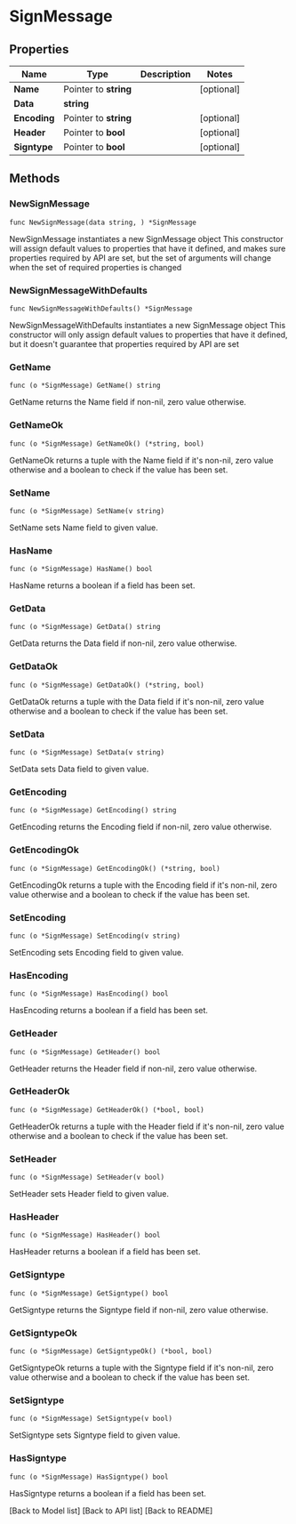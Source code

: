 # SignMessage

## Properties

| Name         | Type                  | Description | Notes       |
| ------------ | --------------------- | ----------- | ----------- |
| **Name**     | Pointer to **string** |             | \[optional] |
| **Data**     | **string**            |             |             |
| **Encoding** | Pointer to **string** |             | \[optional] |
| **Header**   | Pointer to **bool**   |             | \[optional] |
| **Signtype** | Pointer to **bool**   |             | \[optional] |

## Methods

### NewSignMessage

`func NewSignMessage(data string, ) *SignMessage`

NewSignMessage instantiates a new SignMessage object This constructor will assign default values to properties that have it defined, and makes sure properties required by API are set, but the set of arguments will change when the set of required properties is changed

### NewSignMessageWithDefaults

`func NewSignMessageWithDefaults() *SignMessage`

NewSignMessageWithDefaults instantiates a new SignMessage object This constructor will only assign default values to properties that have it defined, but it doesn't guarantee that properties required by API are set

### GetName

`func (o *SignMessage) GetName() string`

GetName returns the Name field if non-nil, zero value otherwise.

### GetNameOk

`func (o *SignMessage) GetNameOk() (*string, bool)`

GetNameOk returns a tuple with the Name field if it's non-nil, zero value otherwise and a boolean to check if the value has been set.

### SetName

`func (o *SignMessage) SetName(v string)`

SetName sets Name field to given value.

### HasName

`func (o *SignMessage) HasName() bool`

HasName returns a boolean if a field has been set.

### GetData

`func (o *SignMessage) GetData() string`

GetData returns the Data field if non-nil, zero value otherwise.

### GetDataOk

`func (o *SignMessage) GetDataOk() (*string, bool)`

GetDataOk returns a tuple with the Data field if it's non-nil, zero value otherwise and a boolean to check if the value has been set.

### SetData

`func (o *SignMessage) SetData(v string)`

SetData sets Data field to given value.

### GetEncoding

`func (o *SignMessage) GetEncoding() string`

GetEncoding returns the Encoding field if non-nil, zero value otherwise.

### GetEncodingOk

`func (o *SignMessage) GetEncodingOk() (*string, bool)`

GetEncodingOk returns a tuple with the Encoding field if it's non-nil, zero value otherwise and a boolean to check if the value has been set.

### SetEncoding

`func (o *SignMessage) SetEncoding(v string)`

SetEncoding sets Encoding field to given value.

### HasEncoding

`func (o *SignMessage) HasEncoding() bool`

HasEncoding returns a boolean if a field has been set.

### GetHeader

`func (o *SignMessage) GetHeader() bool`

GetHeader returns the Header field if non-nil, zero value otherwise.

### GetHeaderOk

`func (o *SignMessage) GetHeaderOk() (*bool, bool)`

GetHeaderOk returns a tuple with the Header field if it's non-nil, zero value otherwise and a boolean to check if the value has been set.

### SetHeader

`func (o *SignMessage) SetHeader(v bool)`

SetHeader sets Header field to given value.

### HasHeader

`func (o *SignMessage) HasHeader() bool`

HasHeader returns a boolean if a field has been set.

### GetSigntype

`func (o *SignMessage) GetSigntype() bool`

GetSigntype returns the Signtype field if non-nil, zero value otherwise.

### GetSigntypeOk

`func (o *SignMessage) GetSigntypeOk() (*bool, bool)`

GetSigntypeOk returns a tuple with the Signtype field if it's non-nil, zero value otherwise and a boolean to check if the value has been set.

### SetSigntype

`func (o *SignMessage) SetSigntype(v bool)`

SetSigntype sets Signtype field to given value.

### HasSigntype

`func (o *SignMessage) HasSigntype() bool`

HasSigntype returns a boolean if a field has been set.

\[Back to Model list] \[Back to API list] \[Back to README]
